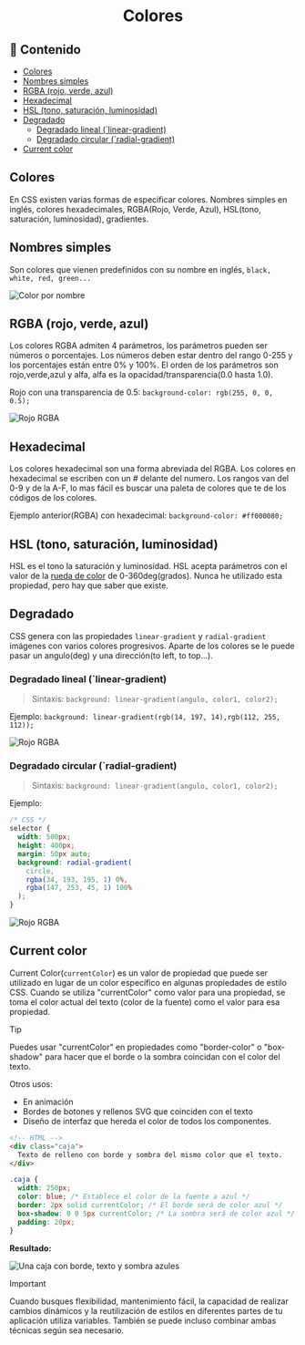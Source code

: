 <h1 align="center">Colores</h1>

<h2>📑 Contenido</h2>

- [Colores](#colores)
- [Nombres simples](#nombres-simples)
- [RGBA (rojo, verde, azul)](#rgba-rojo-verde-azul)
- [Hexadecimal](#hexadecimal)
- [HSL (tono, saturación, luminosidad)](#hsl-tono-saturación-luminosidad)
- [Degradado](#degradado)
  - [Degradado lineal (\`linear-gradient)](#degradado-lineal-linear-gradient)
  - [Degradado circular (\`radial-gradient)](#degradado-circular-radial-gradient)
- [Current color](#current-color)

## Colores

En CSS existen varias formas de especificar colores. Nombres simples en inglés, colores hexadecimales, RGBA(Rojo, Verde, Azul), HSL(tono, saturación, luminosidad), gradientes.

## Nombres simples

Son colores que vienen predefinidos con su nombre en inglés, `black, white, red, green...`

![Color por nombre](./img/color-nombre.png)

## RGBA (rojo, verde, azul)

Los colores RGBA admiten 4 parámetros, los parámetros pueden ser números o porcentajes.
Los números deben estar dentro del rango 0-255 y los porcentajes están entre 0% y 100%.
El orden de los parámetros son rojo,verde,azul y alfa, alfa es la opacidad/transparencia(0.0 hasta 1.0).

Rojo con una transparencia de 0.5: `background-color: rgb(255, 0, 0, 0.5);`

![Rojo RGBA](./img/rojo-RGBA.png)

## Hexadecimal

Los colores hexadecimal son una forma abreviada del RGBA. Los colores en hexadecimal se escriben con un # delante del numero. Los rangos van del 0-9 y de la A-F, lo mas fácil es buscar una paleta de colores que te de los códigos de los colores.

Ejemplo anterior(RGBA) con hexadecimal: `background-color: #ff000080;`

## HSL (tono, saturación, luminosidad)

HSL es el tono la saturación y luminosidad. HSL acepta parámetros con el valor de la [rueda de color](https://es.wikipedia.org/wiki/C%C3%ADrculo_crom%C3%A1tico) de 0-360deg(grados).
Nunca he utilizado esta propiedad, pero hay que saber que existe.

## Degradado

CSS genera con las propiedades `linear-gradient` y `radial-gradient` imágenes con varios colores progresivos. Aparte de los colores se le puede pasar un angulo(deg) y una dirección(to left, to top...).

### Degradado lineal (`linear-gradient)

> Sintaxis: `background: linear-gradient(angulo, color1, color2);`

Ejemplo: `background: linear-gradient(rgb(14, 197, 14),rgb(112, 255, 112));`

![Rojo RGBA](./img/degradado-lineal.png)

### Degradado circular (`radial-gradient)

> Sintaxis: `background: linear-gradient(angulo, color1, color2);`

Ejemplo:

```css
/* CSS */
selector {
  width: 500px;
  height: 400px;
  margin: 50px auto;
  background: radial-gradient(
    circle,
    rgba(34, 193, 195, 1) 0%,
    rgba(147, 253, 45, 1) 100%
  );
}
```

![Rojo RGBA](./img/degradado-circular.png)

## Current color

Current Color(`currentColor`) es un valor de propiedad que puede ser utilizado en lugar de un color específico en algunas propiedades de estilo CSS. Cuando se utiliza "currentColor" como valor para una propiedad, se toma el color actual del texto (color de la fuente) como el valor para esa propiedad.

> [!TIP]
>
> Puedes usar "currentColor" en propiedades como "border-color" o "box-shadow" para hacer que el borde o la sombra coincidan con el color del texto.
>
> Otros usos:
>
> - En animación
> - Bordes de botones y rellenos SVG que coinciden con el texto
> - Diseño de interfaz que hereda el color de todos los componentes.

```html
<!-- HTML -->
<div class="caja">
  Texto de relleno con borde y sombra del mismo color que el texto.
</div>
```

```css
.caja {
  width: 250px;
  color: blue; /* Establece el color de la fuente a azul */
  border: 2px solid currentColor; /* El borde será de color azul */
  box-shadow: 0 0 5px currentColor; /* La sombra será de color azul */
  padding: 20px;
}
```

**Resultado:**

![Una caja con borde, texto y sombra azules](./img/currentColor.png)

> [!IMPORTANT]
>
> Cuando busques flexibilidad, mantenimiento fácil, la capacidad de realizar cambios dinámicos y la reutilización de estilos en diferentes partes de tu aplicación utiliza variables. También se puede incluso combinar ambas técnicas según sea necesario.
